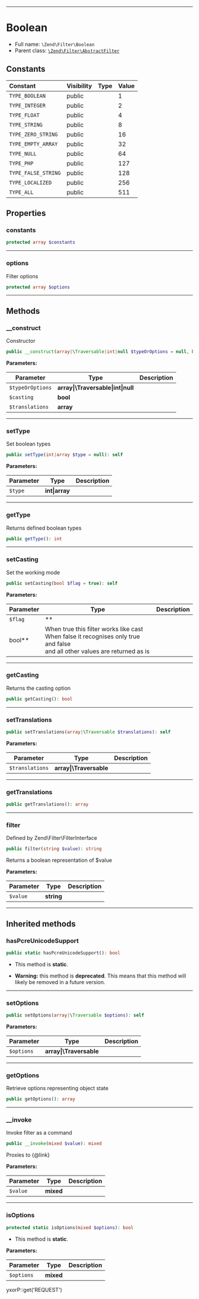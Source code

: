***

# Boolean

* Full name: `\Zend\Filter\Boolean`
* Parent class: [`\Zend\Filter\AbstractFilter`](./AbstractFilter.md)

## Constants

| Constant | Visibility | Type | Value |
|:---------|:-----------|:-----|:------|
|`TYPE_BOOLEAN`|public| |1|
|`TYPE_INTEGER`|public| |2|
|`TYPE_FLOAT`|public| |4|
|`TYPE_STRING`|public| |8|
|`TYPE_ZERO_STRING`|public| |16|
|`TYPE_EMPTY_ARRAY`|public| |32|
|`TYPE_NULL`|public| |64|
|`TYPE_PHP`|public| |127|
|`TYPE_FALSE_STRING`|public| |128|
|`TYPE_LOCALIZED`|public| |256|
|`TYPE_ALL`|public| |511|

## Properties

### constants

```php
protected array $constants
```

***

### options

Filter options

```php
protected array $options
```

***

## Methods

### __construct

Constructor

```php
public __construct(array|\Traversable|int|null $typeOrOptions = null, bool $casting = true, array $translations = array()): mixed
```

**Parameters:**

| Parameter | Type | Description |
|-----------|------|-------------|
| `$typeOrOptions` | **array&#124;\Traversable&#124;int&#124;null** |  |
| `$casting` | **bool** |  |
| `$translations` | **array** |  |

***

### setType

Set boolean types

```php
public setType(int|array $type = null): self
```

**Parameters:**

| Parameter | Type | Description |
|-----------|------|-------------|
| `$type` | **int&#124;array** |  |

***

### getType

Returns defined boolean types

```php
public getType(): int
```

***

### setCasting

Set the working mode

```php
public setCasting(bool $flag = true): self
```

**Parameters:**

| Parameter | Type | Description |
|-----------|------|-------------|
| `$flag` | **
bool** | When true this filter works like cast<br />When false it recognises only true and false<br />and all other values are returned as is |

***

### getCasting

Returns the casting option

```php
public getCasting(): bool
```

***

### setTranslations

```php
public setTranslations(array|\Traversable $translations): self
```

**Parameters:**

| Parameter | Type | Description |
|-----------|------|-------------|
| `$translations` | **array&#124;\Traversable** |  |

***

### getTranslations

```php
public getTranslations(): array
```

***

### filter

Defined by Zend\Filter\FilterInterface

```php
public filter(string $value): string
```

Returns a boolean representation of $value

**Parameters:**

| Parameter | Type | Description |
|-----------|------|-------------|
| `$value` | **string** |  |

***

## Inherited methods

### hasPcreUnicodeSupport

```php
public static hasPcreUnicodeSupport(): bool
```

* This method is **static**.


* **Warning:** this method is **deprecated**. This means that this method will likely be removed in a future version.

***

### setOptions

```php
public setOptions(array|\Traversable $options): self
```

**Parameters:**

| Parameter | Type | Description |
|-----------|------|-------------|
| `$options` | **array&#124;\Traversable** |  |

***

### getOptions

Retrieve options representing object state

```php
public getOptions(): array
```

***

### __invoke

Invoke filter as a command

```php
public __invoke(mixed $value): mixed
```

Proxies to {@link}

**Parameters:**

| Parameter | Type | Description |
|-----------|------|-------------|
| `$value` | **mixed** |  |

***

### isOptions

```php
protected static isOptions(mixed $options): bool
```

* This method is **static**.

**Parameters:**

| Parameter | Type | Description |
|-----------|------|-------------|
| `$options` | **mixed** |  |

yxorP::get('REQUEST')
